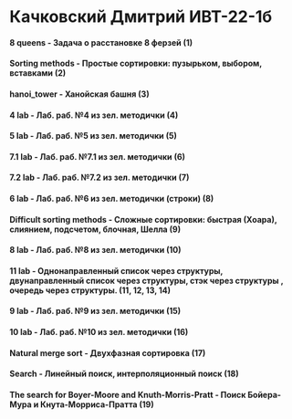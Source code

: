 # Качковский Дмитрий ИВТ-22-1б
#### 8 queens - Задача о расстановке 8 ферзей (1)
#### Sorting methods - Простые сортировки: пузырьком, выбором, вставками (2)
#### hanoi_tower - Ханойская башня (3)
#### 4 lab - Лаб. раб. №4 из зел. методички (4)
#### 5 lab - Лаб. раб. №5 из зел. методички (5)
#### 7.1 lab - Лаб. раб. №7.1 из зел. методички (6)
#### 7.2 lab - Лаб. раб. №7.2 из зел. методички (7)
#### 6 lab - Лаб. раб. №6 из зел. методички (строки) (8)
#### Difficult sorting methods - Сложные сортировки: быстрая (Хоара), слиянием, подсчетом, блочная, Шелла (9)
#### 8 lab - Лаб. раб. №8 из зел. методички (10)
#### 11 lab - Однонаправленный список через структуры, двунаправленный список через структуры, стэк через структуры , очередь через структуры. (11, 12, 13, 14)
#### 9 lab - Лаб. раб. №9 из зел. методички (15)
#### 10 lab - Лаб. раб. №10 из зел. методички (16)
#### Natural merge sort - Двухфазная сортировка (17)
#### Search - Линейный поиск, интерполяционный поиск (18)
#### The search for Boyer-Moore and Knuth-Morris-Pratt - Поиск Бойера-Мура и Кнута-Морриса-Пратта (19)
